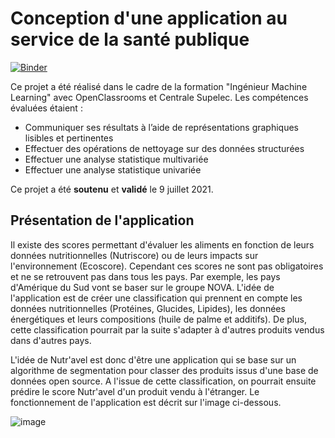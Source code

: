 # Conception d'une application au service de la santé publique

[![Binder](https://mybinder.org/badge_logo.svg)](https://mybinder.org/v2/gh/Sylvariane/Concevez_une_app_au_service_de_la_sante_publique/HEAD)

Ce projet a été réalisé dans le cadre de la formation "Ingénieur Machine Learning" avec OpenClassrooms et Centrale Supelec.
Les compétences évaluées étaient : 
- Communiquer ses résultats à l’aide de représentations graphiques lisibles et pertinentes
- Effectuer des opérations de nettoyage sur des données structurées
- Effectuer une analyse statistique multivariée
- Effectuer une analyse statistique univariée

Ce projet a été **soutenu** et **validé** le 9 juillet 2021. 

## Présentation de l'application

Il existe des scores permettant d'évaluer les aliments en fonction de leurs données nutritionnelles (Nutriscore) ou de leurs impacts sur l'environnement (Ecoscore).
Cependant ces scores ne sont pas obligatoires et ne se retrouvent pas dans tous les pays. Par exemple, les pays d'Amérique du Sud vont se baser sur le groupe NOVA.
L'idée de l'application est de créer une classification qui prennent en compte les données nutritionnelles (Protéines, Glucides, Lipides), les données énergétiques et leurs compositions (huile de palme et additifs).
De plus, cette classification pourrait par la suite s'adapter à d'autres produits vendus dans d'autres pays.

L'idée de Nutr'avel est donc d'être une application qui se base sur un algorithme de segmentation pour classer des produits issus d'une base de données open source.
A l'issue de cette classification, on pourrait ensuite prédire le score Nutr'avel d'un produit vendu à l'étranger. Le fonctionnement de l'application est décrit sur l'image ci-dessous. 

![image](https://user-images.githubusercontent.com/64648386/125678022-65a8ebac-22ce-4da5-a305-2c3b33646d88.png)
